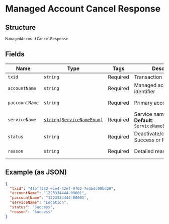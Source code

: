 
# Managed Account Cancel Response

## Structure

`ManagedAccountCancelResponse`

## Fields

| Name | Type | Tags | Description | Getter | Setter |
|  --- | --- | --- | --- | --- | --- |
| `txid` | `string` | Required | Transaction identifier | getTxid(): string | setTxid(string txid): void |
| `accountName` | `string` | Required | Managed account identifier | getAccountName(): string | setAccountName(string accountName): void |
| `paccountName` | `string` | Required | Primary account identifier | getPaccountName(): string | setPaccountName(string paccountName): void |
| `serviceName` | [`string(ServiceNameEnum)`](../../doc/models/service-name-enum.md) | Required | Service name<br>**Default**: `ServiceNameEnum::LOCATION` | getServiceName(): string | setServiceName(string serviceName): void |
| `status` | `string` | Required | Deactivate/cancel status, Success or Fail | getStatus(): string | setStatus(string status): void |
| `reason` | `string` | Required | Detailed reason | getReason(): string | setReason(string reason): void |

## Example (as JSON)

```json
{
  "txid": "4fbff332-ece4-42ef-9f02-7e3bdc90bd28",
  "accountName": "1223334444-00001",
  "paccountName": "1223334444-00001",
  "serviceName": "Location",
  "status": "Success",
  "reason": "Success"
}
```

